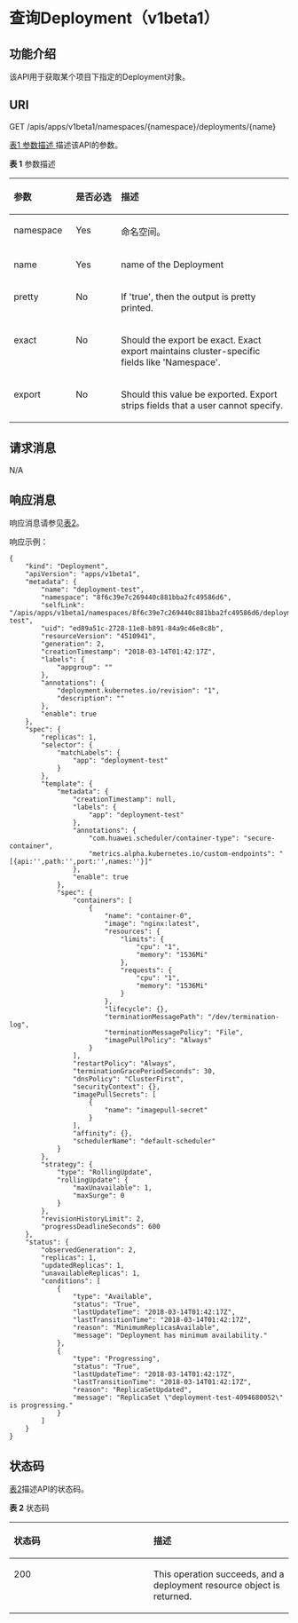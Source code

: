 # 查询Deployment（v1beta1）<a name="cci_02_0029"></a>

## 功能介绍<a name="zh-cn_topic_0083864911_section530813545496"></a>

该API用于获取某个项目下指定的Deployment对象。

## URI<a name="zh-cn_topic_0083864911_section158974212501"></a>

GET /apis/apps/v1beta1/namespaces/\{namespace\}/deployments/\{name\}

[表1 参数描述 ](#zh-cn_topic_0083864911_table2027961241820)描述该API的参数。

**表 1**  参数描述

<a name="zh-cn_topic_0083864911_table2027961241820"></a>
<table><thead align="left"><tr id="zh-cn_topic_0083864911_row122809120186"><th class="cellrowborder" valign="top" width="22.222222222222225%" id="mcps1.2.4.1.1"><p id="zh-cn_topic_0083864911_p91421758131813"><a name="zh-cn_topic_0083864911_p91421758131813"></a><a name="zh-cn_topic_0083864911_p91421758131813"></a>参数</p>
</th>
<th class="cellrowborder" valign="top" width="16.161616161616163%" id="mcps1.2.4.1.2"><p id="zh-cn_topic_0083864911_p101421758131816"><a name="zh-cn_topic_0083864911_p101421758131816"></a><a name="zh-cn_topic_0083864911_p101421758131816"></a>是否必选</p>
</th>
<th class="cellrowborder" valign="top" width="61.61616161616161%" id="mcps1.2.4.1.3"><p id="zh-cn_topic_0083864911_p19143115818187"><a name="zh-cn_topic_0083864911_p19143115818187"></a><a name="zh-cn_topic_0083864911_p19143115818187"></a>描述</p>
</th>
</tr>
</thead>
<tbody><tr id="zh-cn_topic_0083864911_row32801312121810"><td class="cellrowborder" valign="top" width="22.222222222222225%" headers="mcps1.2.4.1.1 "><p id="zh-cn_topic_0083864911_p1063164520553"><a name="zh-cn_topic_0083864911_p1063164520553"></a><a name="zh-cn_topic_0083864911_p1063164520553"></a>namespace</p>
</td>
<td class="cellrowborder" valign="top" width="16.161616161616163%" headers="mcps1.2.4.1.2 "><p id="zh-cn_topic_0083864911_p12630545165513"><a name="zh-cn_topic_0083864911_p12630545165513"></a><a name="zh-cn_topic_0083864911_p12630545165513"></a>Yes</p>
</td>
<td class="cellrowborder" valign="top" width="61.61616161616161%" headers="mcps1.2.4.1.3 "><p id="zh-cn_topic_0079615000_p8332925"><a name="zh-cn_topic_0079615000_p8332925"></a><a name="zh-cn_topic_0079615000_p8332925"></a>命名空间。</p>
</td>
</tr>
<tr id="zh-cn_topic_0083864911_row29001310466"><td class="cellrowborder" valign="top" width="22.222222222222225%" headers="mcps1.2.4.1.1 "><p id="zh-cn_topic_0083864911_p69007101268"><a name="zh-cn_topic_0083864911_p69007101268"></a><a name="zh-cn_topic_0083864911_p69007101268"></a>name</p>
</td>
<td class="cellrowborder" valign="top" width="16.161616161616163%" headers="mcps1.2.4.1.2 "><p id="zh-cn_topic_0083864911_p1790020109614"><a name="zh-cn_topic_0083864911_p1790020109614"></a><a name="zh-cn_topic_0083864911_p1790020109614"></a>Yes</p>
</td>
<td class="cellrowborder" valign="top" width="61.61616161616161%" headers="mcps1.2.4.1.3 "><p id="zh-cn_topic_0083864911_p1900110968"><a name="zh-cn_topic_0083864911_p1900110968"></a><a name="zh-cn_topic_0083864911_p1900110968"></a>name of the Deployment</p>
</td>
</tr>
<tr id="zh-cn_topic_0083864911_row1744184023617"><td class="cellrowborder" valign="top" width="22.222222222222225%" headers="mcps1.2.4.1.1 "><p id="zh-cn_topic_0083864911_p644184043617"><a name="zh-cn_topic_0083864911_p644184043617"></a><a name="zh-cn_topic_0083864911_p644184043617"></a>pretty</p>
</td>
<td class="cellrowborder" valign="top" width="16.161616161616163%" headers="mcps1.2.4.1.2 "><p id="zh-cn_topic_0083864911_p194494017365"><a name="zh-cn_topic_0083864911_p194494017365"></a><a name="zh-cn_topic_0083864911_p194494017365"></a>No</p>
</td>
<td class="cellrowborder" valign="top" width="61.61616161616161%" headers="mcps1.2.4.1.3 "><p id="zh-cn_topic_0083864911_p3447402366"><a name="zh-cn_topic_0083864911_p3447402366"></a><a name="zh-cn_topic_0083864911_p3447402366"></a>If 'true', then the output is pretty printed.</p>
</td>
</tr>
<tr id="zh-cn_topic_0083864911_row2076664616361"><td class="cellrowborder" valign="top" width="22.222222222222225%" headers="mcps1.2.4.1.1 "><p id="zh-cn_topic_0083864911_p13191114910562"><a name="zh-cn_topic_0083864911_p13191114910562"></a><a name="zh-cn_topic_0083864911_p13191114910562"></a>exact</p>
</td>
<td class="cellrowborder" valign="top" width="16.161616161616163%" headers="mcps1.2.4.1.2 "><p id="zh-cn_topic_0083864911_p99465435616"><a name="zh-cn_topic_0083864911_p99465435616"></a><a name="zh-cn_topic_0083864911_p99465435616"></a>No</p>
</td>
<td class="cellrowborder" valign="top" width="61.61616161616161%" headers="mcps1.2.4.1.3 "><p id="zh-cn_topic_0083864911_p12191849135617"><a name="zh-cn_topic_0083864911_p12191849135617"></a><a name="zh-cn_topic_0083864911_p12191849135617"></a>Should the export be exact. Exact export maintains cluster-specific fields like 'Namespace'.</p>
</td>
</tr>
<tr id="zh-cn_topic_0083864911_row1627094733719"><td class="cellrowborder" valign="top" width="22.222222222222225%" headers="mcps1.2.4.1.1 "><p id="zh-cn_topic_0083864911_p319154955611"><a name="zh-cn_topic_0083864911_p319154955611"></a><a name="zh-cn_topic_0083864911_p319154955611"></a>export</p>
</td>
<td class="cellrowborder" valign="top" width="16.161616161616163%" headers="mcps1.2.4.1.2 "><p id="zh-cn_topic_0083864911_p1294155405612"><a name="zh-cn_topic_0083864911_p1294155405612"></a><a name="zh-cn_topic_0083864911_p1294155405612"></a>No</p>
</td>
<td class="cellrowborder" valign="top" width="61.61616161616161%" headers="mcps1.2.4.1.3 "><p id="zh-cn_topic_0083864911_p919118492563"><a name="zh-cn_topic_0083864911_p919118492563"></a><a name="zh-cn_topic_0083864911_p919118492563"></a>Should this value be exported. Export strips fields that a user cannot specify.</p>
</td>
</tr>
</tbody>
</table>

## 请求消息<a name="zh-cn_topic_0083864911_section106320105520"></a>

N/A

## 响应消息<a name="zh-cn_topic_0083864911_section12955134485515"></a>

响应消息请参见[表2](创建Deployment（v1beta1）.md#zh-cn_topic_0083864910_table12862324102610)。

响应示例：

```
{
    "kind": "Deployment", 
    "apiVersion": "apps/v1beta1", 
    "metadata": {
        "name": "deployment-test", 
        "namespace": "8f6c39e7c269440c881bba2fc49586d6", 
        "selfLink": "/apis/apps/v1beta1/namespaces/8f6c39e7c269440c881bba2fc49586d6/deployments/deployment-test", 
        "uid": "ed89a51c-2728-11e8-b891-84a9c46e8c8b", 
        "resourceVersion": "4510941", 
        "generation": 2, 
        "creationTimestamp": "2018-03-14T01:42:17Z", 
        "labels": {
            "appgroup": ""
        }, 
        "annotations": {
            "deployment.kubernetes.io/revision": "1", 
            "description": ""
        }, 
        "enable": true
    }, 
    "spec": {
        "replicas": 1, 
        "selector": {
            "matchLabels": {
                "app": "deployment-test"
            }
        }, 
        "template": {
            "metadata": {
                "creationTimestamp": null, 
                "labels": {
                    "app": "deployment-test"
                }, 
                "annotations": {
                    "com.huawei.scheduler/container-type": "secure-container", 
                    "metrics.alpha.kubernetes.io/custom-endpoints": "[{api:'',path:'',port:'',names:''}]"
                }, 
                "enable": true
            }, 
            "spec": {
                "containers": [
                    {
                        "name": "container-0", 
                        "image": "nginx:latest", 
                        "resources": {
                            "limits": {
                                "cpu": "1", 
                                "memory": "1536Mi"
                            }, 
                            "requests": {
                                "cpu": "1", 
                                "memory": "1536Mi"
                            }
                        }, 
                        "lifecycle": {}, 
                        "terminationMessagePath": "/dev/termination-log", 
                        "terminationMessagePolicy": "File", 
                        "imagePullPolicy": "Always"
                    }
                ], 
                "restartPolicy": "Always", 
                "terminationGracePeriodSeconds": 30, 
                "dnsPolicy": "ClusterFirst", 
                "securityContext": {}, 
                "imagePullSecrets": [
                    {
                        "name": "imagepull-secret"
                    }
                ], 
                "affinity": {}, 
                "schedulerName": "default-scheduler"
            }
        }, 
        "strategy": {
            "type": "RollingUpdate", 
            "rollingUpdate": {
                "maxUnavailable": 1, 
                "maxSurge": 0
            }
        }, 
        "revisionHistoryLimit": 2, 
        "progressDeadlineSeconds": 600
    }, 
    "status": {
        "observedGeneration": 2, 
        "replicas": 1, 
        "updatedReplicas": 1, 
        "unavailableReplicas": 1, 
        "conditions": [
            {
                "type": "Available", 
                "status": "True", 
                "lastUpdateTime": "2018-03-14T01:42:17Z", 
                "lastTransitionTime": "2018-03-14T01:42:17Z", 
                "reason": "MinimumReplicasAvailable", 
                "message": "Deployment has minimum availability."
            }, 
            {
                "type": "Progressing", 
                "status": "True", 
                "lastUpdateTime": "2018-03-14T01:42:17Z", 
                "lastTransitionTime": "2018-03-14T01:42:17Z", 
                "reason": "ReplicaSetUpdated", 
                "message": "ReplicaSet \"deployment-test-4094680052\" is progressing."
            }
        ]
    }
}
```

## 状态码<a name="zh-cn_topic_0083864911_section164701657181718"></a>

[表2](#zh-cn_topic_0083864911_zh-cn_topic_0079616894_zh-cn_topic_0079614986_table13421100171015)描述API的状态码。

**表 2**  状态码

<a name="zh-cn_topic_0083864911_zh-cn_topic_0079616894_zh-cn_topic_0079614986_table13421100171015"></a>
<table><thead align="left"><tr id="zh-cn_topic_0083864911_zh-cn_topic_0079616894_zh-cn_topic_0079614986_row58580616171015"><th class="cellrowborder" valign="top" width="50%" id="mcps1.2.3.1.1"><p id="zh-cn_topic_0083864911_p3324338133814"><a name="zh-cn_topic_0083864911_p3324338133814"></a><a name="zh-cn_topic_0083864911_p3324338133814"></a>状态码</p>
</th>
<th class="cellrowborder" valign="top" width="50%" id="mcps1.2.3.1.2"><p id="zh-cn_topic_0083864911_p17324938123815"><a name="zh-cn_topic_0083864911_p17324938123815"></a><a name="zh-cn_topic_0083864911_p17324938123815"></a>描述</p>
</th>
</tr>
</thead>
<tbody><tr id="zh-cn_topic_0083864911_zh-cn_topic_0079616894_zh-cn_topic_0079614986_row3769153171015"><td class="cellrowborder" valign="top" width="50%" headers="mcps1.2.3.1.1 "><p id="zh-cn_topic_0083864911_zh-cn_topic_0079616894_zh-cn_topic_0079614986_p34614774161656"><a name="zh-cn_topic_0083864911_zh-cn_topic_0079616894_zh-cn_topic_0079614986_p34614774161656"></a><a name="zh-cn_topic_0083864911_zh-cn_topic_0079616894_zh-cn_topic_0079614986_p34614774161656"></a>200</p>
</td>
<td class="cellrowborder" valign="top" width="50%" headers="mcps1.2.3.1.2 "><p id="zh-cn_topic_0083864911_zh-cn_topic_0079616894_zh-cn_topic_0079614986_p51022873161656"><a name="zh-cn_topic_0083864911_zh-cn_topic_0079616894_zh-cn_topic_0079614986_p51022873161656"></a><a name="zh-cn_topic_0083864911_zh-cn_topic_0079616894_zh-cn_topic_0079614986_p51022873161656"></a>This operation succeeds, and a deployment resource object is returned.</p>
</td>
</tr>
</tbody>
</table>

